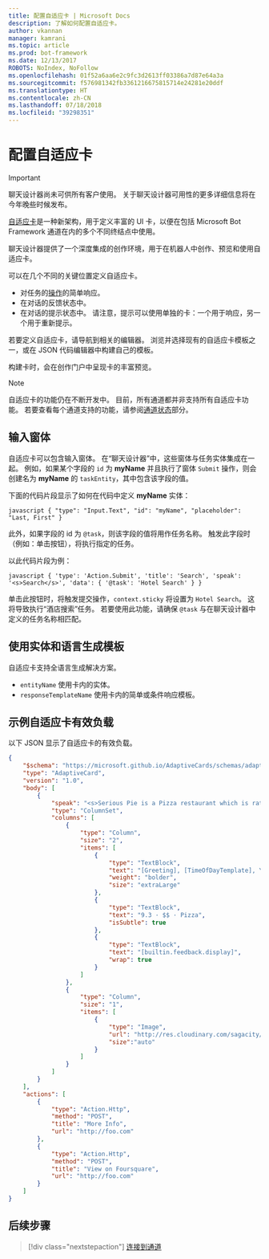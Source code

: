 ```yaml
---
title: 配置自适应卡 | Microsoft Docs
description: 了解如何配置自适应卡。
author: vkannan
manager: kamrani
ms.topic: article
ms.prod: bot-framework
ms.date: 12/13/2017
ROBOTS: NoIndex, NoFollow
ms.openlocfilehash: 01f52a6aa6e2c9fc3d2613ff03386a7d87e64a3a
ms.sourcegitcommit: f576981342fb3361216675815714e24281e20ddf
ms.translationtype: HT
ms.contentlocale: zh-CN
ms.lasthandoff: 07/18/2018
ms.locfileid: "39298351"
---
```

# <a name="configure-adaptive-cards"></a>配置自适应卡
> [!IMPORTANT]
> 聊天设计器尚未可供所有客户使用。 关于聊天设计器可用性的更多详细信息将在今年晚些时候发布。

<a href="http://adaptivecards.io" target="_blank">自适应卡</a>是一种新架构，用于定义丰富的 UI 卡，以便在包括 Microsoft Bot Framework 通道在内的多个不同终结点中使用。 

聊天设计器提供了一个深度集成的创作环境，用于在机器人中创作、预览和使用自适应卡。 

可以在几个不同的关键位置定义自适应卡。

- 对任务的[操作](conversation-designer-tasks.md)的简单响应。
- 在对话的反馈状态中。
- 在对话的提示状态中。 请注意，提示可以使用单独的卡：一个用于响应，另一个用于重新提示。

若要定义自适应卡，请导航到相关的编辑器。 浏览并选择现有的自适应卡模板之一，或在 JSON 代码编辑器中构建自己的模板。 

<!--TODO: Insert screenshot -->

构建卡时，会在创作门户中呈现卡的丰富预览。

> [!NOTE]
> 自适应卡的功能仍在不断开发中。 目前，所有通道都并非支持所有自适应卡功能。 若要查看每个通道支持的功能，请参阅[通道状态](/adaptive-cards/get-started/bots#channel-status)部分。

## <a name="input-form"></a>输入窗体

自适应卡可以包含输入窗体。 在“聊天设计器”中，这些窗体与任务实体集成在一起。 例如，如果某个字段的 `id` 为 **myName** 并且执行了窗体 `Submit` 操作，则会创建名为 **myName** 的 `taskEntity`，其中包含该字段的值。 

下面的代码片段显示了如何在代码中定义 **myName** 实体：

``javascript
{
   "type": "Input.Text",
   "id": "myName",
   "placeholder": "Last, First"
}
``

此外，如果字段的 id 为 `@task`，则该字段的值将用作任务名称。 触发此字段时（例如：单击按钮），将执行指定的任务。 

以此代码片段为例：

``javascript
{
  'type': 'Action.Submit',
  'title': 'Search',
  'speak': '<s>Search</s>',
  'data': {
    '@task': 'Hotel Search'
  }
}
``

单击此按钮时，将触发提交操作，`context.sticky` 将设置为 `Hotel Search`。 这将导致执行“酒店搜索”任务。 若要使用此功能，请确保 `@task` 与在聊天设计器中定义的任务名称相匹配。

## <a name="use-entities-and-language-generation-templates"></a>使用实体和语言生成模板
自适应卡支持全语言生成解决方案。

* `entityName` 使用卡内的实体。
* `responseTemplateName` 使用卡内的简单或条件响应模板。

<!--
# Binding form flow input fields to bot entities
TODO: fill this out based on design/ implementation -->

<!-- ## Adaptive Card schema

You can learn more about adaptive cards here  TODO: Insert link to adaptive cards schema documentation -->

## <a name="sample-adaptive-card-payload"></a>示例自适应卡有效负载

以下 JSON 显示了自适应卡的有效负载。

```json
{
    "$schema": "https://microsoft.github.io/AdaptiveCards/schemas/adaptive-card.json",
    "type": "AdaptiveCard",
    "version": "1.0",
    "body": [
        {
            "speak": "<s>Serious Pie is a Pizza restaurant which is rated 9.3 by customers.</s>",
            "type": "ColumnSet",
            "columns": [
                {
                    "type": "Column",
                    "size": "2",
                    "items": [
                        {
                            "type": "TextBlock",
                            "text": "[Greeting], [TimeOfDayTemplate], You can eat in {location}",
                            "weight": "bolder",
                            "size": "extraLarge"
                        },
                        {
                            "type": "TextBlock",
                            "text": "9.3 · $$ · Pizza",
                            "isSubtle": true
                        },
                        {
                            "type": "TextBlock",
                            "text": "[builtin.feedback.display]",
                            "wrap": true
                        }
                    ]
                },
                {
                    "type": "Column",
                    "size": "1",
                    "items": [
                        {
                            "type": "Image",
                            "url": "http://res.cloudinary.com/sagacity/image/upload/c_crop,h_670,w_635,x_0,y_0/c_scale,w_640/v1397425743/Untitled-4_lviznp.jpg",
                            "size":"auto"
                        }
                    ]
                }
            ]
        }
    ],
    "actions": [
        {
            "type": "Action.Http",
            "method": "POST",
            "title": "More Info",
            "url": "http://foo.com"
        },
        {
            "type": "Action.Http",
            "method": "POST",
            "title": "View on Foursquare",
            "url": "http://foo.com"
        }
    ]
}
```

## <a name="next-step"></a>后续步骤
> [!div class="nextstepaction"]
> [连接到通道](conversation-designer-deploy.md)
